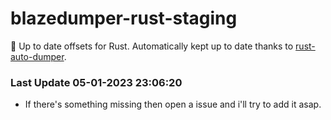 # blazedumper-rust-staging

🚀 Up to date offsets for Rust. Automatically kept up to date thanks to [rust-auto-dumper](https://github.com/Akandesh/rust-auto-dumper).


### Last Update 05-01-2023 23:06:20
- If there's something missing then open a issue and i'll try to add it asap.